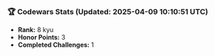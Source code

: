 ### 🏆 Codewars Stats (Updated: 2025-04-09 10:10:51 UTC)

- **Rank:** 8 kyu
- **Honor Points:** 3
- **Completed Challenges:** 1
